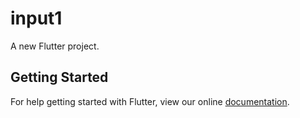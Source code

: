 # input1

A new Flutter project.

## Getting Started

For help getting started with Flutter, view our online
[documentation](https://flutter.io/).
